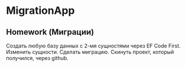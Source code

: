 # MigrationApp
Homework (Миграции)
-
Создать любую базу данных с 2-мя сущностями через EF Code First.
Изменить сущности. Сделать миграцию.
Скинуть проект, который получился, через github.

